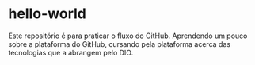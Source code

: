 # hello-world
Este repositório é para praticar o fluxo do GitHub.
Aprendendo um pouco sobre a plataforma do GitHub, cursando pela plataforma acerca das tecnologias que a abrangem pelo DIO.
